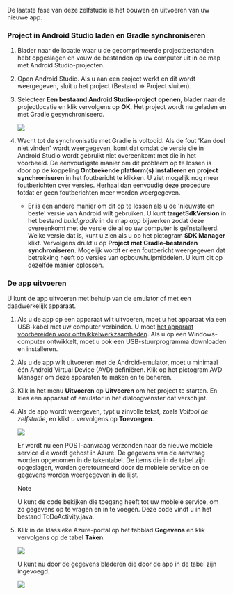 De laatste fase van deze zelfstudie is het bouwen en uitvoeren van uw nieuwe app.

### Project in Android Studio laden en Gradle synchroniseren
1. Blader naar de locatie waar u de gecomprimeerde projectbestanden hebt opgeslagen en vouw de bestanden op uw computer uit in de map met Android Studio-projecten.
2. Open Android Studio. Als u aan een project werkt en dit wordt weergegeven, sluit u het project (Bestand => Project sluiten).
3. Selecteer **Een bestaand Android Studio-project openen**, blader naar de projectlocatie en klik vervolgens op **OK**. Het project wordt nu geladen en met Gradle gesynchroniseerd.
   
    ![](./media/mobile-services-android-get-started/android-studio-import-project.png)
4. Wacht tot de synchronisatie met Gradle is voltooid. Als de fout 'Kan doel niet vinden' wordt weergegeven, komt dat omdat de versie die in Android Studio wordt gebruikt niet overeenkomt met die in het voorbeeld. De eenvoudigste manier om dit probleem op te lossen is door op de koppeling **Ontbrekende platform(s) installeren en project synchroniseren** in het foutbericht te klikken. U ziet mogelijk nog meer foutberichten over versies. Herhaal dan eenvoudig deze procedure totdat er geen foutberichten meer worden weergegeven.
   
   * Er is een andere manier om dit op te lossen als u de 'nieuwste en beste' versie van Android wilt gebruiken. U kunt **targetSdkVersion** in het bestand *build.gradle* in de map *app* bijwerken zodat deze overeenkomt met de versie die al op uw computer is geïnstalleerd. Welke versie dat is, kunt u zien als u op het pictogram **SDK Manager** klikt. Vervolgens drukt u op **Project met Gradle-bestanden synchroniseren**. Mogelijk wordt er een foutbericht weergegeven dat betrekking heeft op versies van opbouwhulpmiddelen. U kunt dit op dezelfde manier oplossen.

### De app uitvoeren
U kunt de app uitvoeren met behulp van de emulator of met een daadwerkelijk apparaat.

1. Als u de app op een apparaat wilt uitvoeren, moet u het apparaat via een USB-kabel met uw computer verbinden. U moet [het apparaat voorbereiden voor ontwikkelwerkzaamheden](https://developer.android.com/training/basics/firstapp/running-app.html). Als u op een Windows-computer ontwikkelt, moet u ook een USB-stuurprogramma downloaden en installeren.
2. Als u de app wilt uitvoeren met de Android-emulator, moet u minimaal één Android Virtual Device (AVD) definiëren. Klik op het pictogram AVD Manager om deze apparaten te maken en te beheren.
3. Klik in het menu **Uitvoeren** op **Uitvoeren** om het project te starten. En kies een apparaat of emulator in het dialoogvenster dat verschijnt.
4. Als de app wordt weergeven, typt u zinvolle tekst, zoals *Voltooi de zelfstudie*, en klikt u vervolgens op **Toevoegen**.
   
    ![](./media/mobile-services-android-get-started/mobile-quickstart-startup-android.png)
   
    Er wordt nu een POST-aanvraag verzonden naar de nieuwe mobiele service die wordt gehost in Azure. De gegevens van de aanvraag worden opgenomen in de takentabel. De items die in de tabel zijn opgeslagen, worden geretourneerd door de mobiele service en de gegevens worden weergegeven in de lijst.
   
   > [!NOTE]
   > U kunt de code bekijken die toegang heeft tot uw mobiele service, om zo gegevens op te vragen en in te voegen. Deze code vindt u in het bestand ToDoActivity.java.
   > 
   > 
5. Klik in de klassieke Azure-portal op het tabblad **Gegevens** en klik vervolgens op de tabel **Taken**.
   
    ![](./media/mobile-services-android-get-started/mobile-data-tab1.png)
   
    U kunt nu door de gegevens bladeren die door de app in de tabel zijn ingevoegd.
   
    ![](./media/mobile-services-android-get-started/mobile-data-browse.png)

<!--HONumber=Sep16_HO3-->


